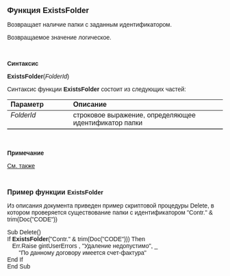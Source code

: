 ﻿<html>
<head>
<title>ExistsFolder</title>
</head>

<body>

<p><strong><font size="4" face="Arial">Функция ExistsFolder</font></strong></p>

<p class="label"><font face="Arial">Возвращает наличие папки с 
заданным идентификатором.</font></p>

<p class="label"><font face="Arial">Возвращаемое значение логическое.</font></p>

<p class="label">&nbsp;</p>

<p class="label"><font face="Arial"><b>Синтаксис</b></font></p>

<p><font face="Arial"><strong>ExistsFolder</strong>(<em>FolderId</em>)</font></p>

<p><font face="Arial">Синтаксис функции <strong>ExistsFolder</strong>
состоит из следующих частей:</font></p>

<table border="1" cellPadding="5" cols="2" frame="below" rules="rows">
<TBODY>
  <tr vAlign="top">
    <td class="label" width="29%"><font face="Arial"><b>Параметр</b></font></td>
    <td class="label" width="71%"><font face="Arial"><strong>Описание</strong></font></td>
  </tr>
  <tr vAlign="top">
    <td width="29%"><em><font face="Arial">FolderId</font></em></td>
    <td width="71%"><font face="Arial">строковое выражение, 
	определяющее идентификатор папки</font></td>
  </tr>
</TBODY>
</table>

<p class="label">&nbsp;</p>

<p class="label"><font face="Arial"><b>Примечание</b></font></p>

<p class="label"><a href="../../../functions.html"><font face="Arial">
См. также</font></a></p>

<p class="label">&nbsp;</p>

<p><strong><font size="3" face="Arial">Пример функции </font><font
face="Arial">ExistsFolder</font></strong></p>

<p><font face="Arial">Из описания документа приведен пример скриптовой 
процедуры Delete, в котором проверяется существование папки с идентификатором 
&quot;Contr.&quot; &amp; trim(Doc(&quot;CODE&quot;))</font></p>

<p><font face="Arial">Sub Delete()<br>
If <strong>ExistsFolder</strong>(&quot;Contr.&quot; &amp; trim(Doc(&quot;CODE&quot;))) Then <br>
&nbsp;&nbsp; Err.Raise gintUserErrors , &quot;Удаление недопустимо&quot;, _<br>
&nbsp;&nbsp;&nbsp;&nbsp;&nbsp;&nbsp;&nbsp;&quot;По данному договору имеется счет-фактура&quot;<br>
End If<br>
End Sub <br>
</font></p>
</body>
</html>
